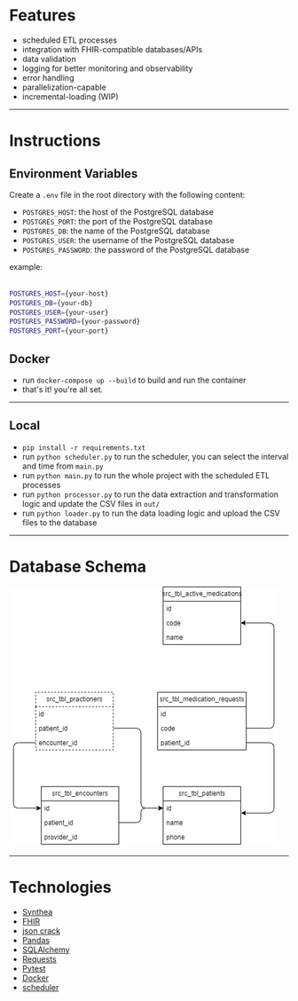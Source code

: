 # Features

- scheduled ETL processes
- integration with FHIR-compatible databases/APIs
- data validation
- logging for better monitoring and observability
- error handling
- parallelization-capable
- incremental-loading (WIP)

---

# Instructions

## Environment Variables

Create a `.env` file in the root directory with the following content:

- `POSTGRES_HOST`: the host of the PostgreSQL database
- `POSTGRES_PORT`: the port of the PostgreSQL database
- `POSTGRES_DB`: the name of the PostgreSQL database
- `POSTGRES_USER`: the username of the PostgreSQL database
- `POSTGRES_PASSWORD`: the password of the PostgreSQL database

example:

```bash

POSTGRES_HOST={your-host}
POSTGRES_DB={your-db}
POSTGRES_USER={your-user}
POSTGRES_PASSWORD={your-password}
POSTGRES_PORT={your-port}

```

## Docker

- run `docker-compose up --build` to build and run the container
- that's it! you're all set.

<!-- - Run `docker-compose exec mendel python -m pytest` to run the tests
- Run `docker-compose exec mendel python -m pytest --cov-report=html` to run the tests and generate an HTML coverage report -->

---

## Local

- `pip install -r requirements.txt`
- run `python scheduler.py` to run the scheduler, you can select the interval and time from `main.py`
- run `python main.py` to run the whole project with the scheduled ETL processes
- run `python processor.py` to run the data extraction and transformation logic and update the CSV files in `out/`
- run `python loader.py` to run the data loading logic and upload the CSV files to the database

<!-- - `python -m pytest` -->

---

# Database Schema

![schema](resources/database_schema.png)

---

# Technologies

- [Synthea](https://github.com/synthetichealth/synthea)
- [FHIR](https://www.hl7.org/fhir/)
- [json crack](https://github.com/AykutSarac/jsoncrack.com)
- [Pandas](https://pandas.pydata.org/)
- [SQLAlchemy](https://www.sqlalchemy.org/)
- [Requests](https://requests.readthedocs.io/en/latest/)
- [Pytest](https://docs.pytest.org/en/7.1.x/)
- [Docker](https://www.docker.com/)
- [scheduler](https://pypi.org/project/schedule/)
